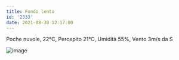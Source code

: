 ```yaml
---
title: Fondo lento
id: '2333'
date: 2021-08-30 12:17:00
---
```


Poche nuvole, 22°C, Percepito 21°C, Umidità 55%, Vento 3m/s da S
<!-- more -->
![image](/images/2021/08/20210830-activity-map.png)